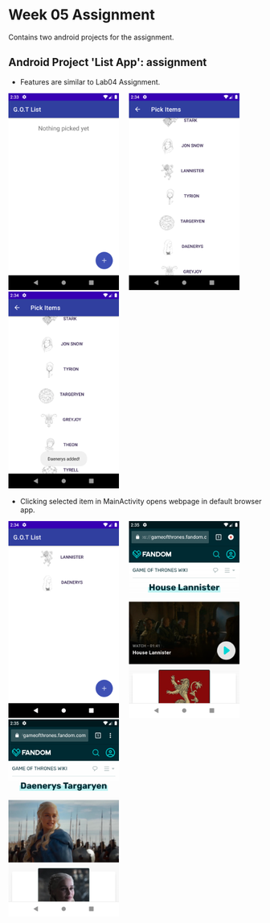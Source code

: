 # Week 05 Assignment

Contains two android projects for the assignment.

## Android Project 'List App': assignment

- Features are similar to Lab04 Assignment.  

![home page](./screenshots/home_page.png)&nbsp;&nbsp;&nbsp;&nbsp;&nbsp;![select item](./screenshots/pick_item.png)&nbsp;&nbsp;&nbsp;&nbsp;&nbsp;![item selected](./screenshots/item_picked.png)  

- Clicking selected item in MainActivity opens webpage in default browser app.  

![picked item on home page](./screenshots/home_page_after_pick.png)&nbsp;&nbsp;&nbsp;&nbsp;&nbsp;![web browser-1](./screenshots/web_browser_1.png)&nbsp;&nbsp;&nbsp;&nbsp;&nbsp;![web browser-2](./screenshots/web_browser_2.png)